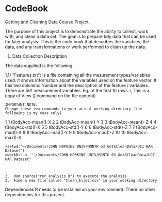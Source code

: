 # CodeBook
Getting and Cleaning Data Course Project

The purpose of this project is to demonstrate the ability to collect, work with, and clean a data set. The goal is to prepare tidy data that can be used for later analysis. This is the code book that describes the variables, the data, and any transformations or work  performed to clean up the data.

1. Data Collection Description

The data supplied is the following:

1.1) "Features.txt": Is a file containing all the mesurement types/variables used. It shows information about the variables used on the feature vector.  It has two columns: Number and the description of the feature / variables. There are 561 measurement variables. Eg. of the first 10 rows. ( This is a copy of View () command on the file content)

	
	
	IMPORTANT NOTE:
	Change these two commands to your actual working directory (the following is my case only)
	
		








1
1
tBodyAcc-mean()-X
2
2
tBodyAcc-mean()-Y
3
3
tBodyAcc-mean()-Z
4
4
tBodyAcc-std()-X
5
5
tBodyAcc-std()-Y
6
6
tBodyAcc-std()-Z
7
7
tBodyAcc-mad()-X
8
8
tBodyAcc-mad()-Y
9
9
tBodyAcc-mad()-Z
10
10
tBodyAcc-max()-X

	>setwd("~/Documents/JOHN HOPKINS UNIV/MONTH 03 Get&CleanData/UCI HAR Dataset")
	>workDir <- "~/Documents/JOHN HOPKINS UNIV/MONTH 03 Get&CleanData/UCI HAR Dataset"

  
	
	2.	Run source("run_analysis.R") to execute the analysis
	3.	Find a new file called "Clean_File2.csv" in your working directory

Dependencies
R needs to be installed on your environment. There no other dependencies for this project.


